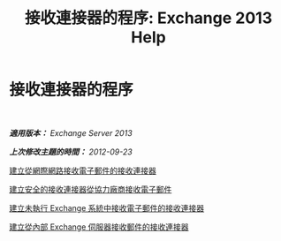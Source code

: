 ﻿---
title: '接收連接器的程序: Exchange 2013 Help'
TOCTitle: 接收連接器的程序
ms:assetid: 86f7d6e7-a869-4c90-a570-0239fd0e5872
ms:mtpsurl: https://technet.microsoft.com/zh-tw/library/JJ657465(v=EXCHG.150)
ms:contentKeyID: 50473680
ms.date: 05/21/2018
mtps_version: v=EXCHG.150
ms.translationtype: MT
---

# 接收連接器的程序

 

_**適用版本：** Exchange Server 2013_

_**上次修改主題的時間：** 2012-09-23_

[建立從網際網路接收電子郵件的接收連接器](create-a-receive-connector-to-receive-email-from-the-internet-exchange-2013-help.md)

[建立安全的接收連接器從協力廠商接收電子郵件](create-a-secure-receive-connector-to-receive-email-from-a-partner-exchange-2013-help.md)

[建立未執行 Exchange 系統中接收電子郵件的接收連接器](create-a-receive-connector-to-receive-email-from-a-system-not-running-exchange-exchange-2013-help.md)

[建立從內部 Exchange 伺服器接收郵件的接收連接器](create-a-receive-connector-to-receive-messages-from-an-internal-exchange-server-exchange-2013-help.md)

